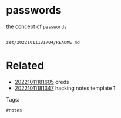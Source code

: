 # passwords

the concept of `passwords`

```
```

` zet/20221011181704/README.md `

# Related

- [20221011181605](/zet/20221011181605/README.md) creds
- [20221011181347](/zet/20221011181347/README.md) hacking notes template 1

Tags:

    #notes
